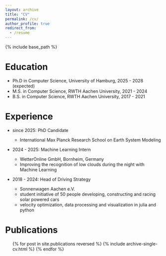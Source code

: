 ```yaml
---
layout: archive
title: "CV"
permalink: /cv/
author_profile: true
redirect_from:
  - /resume
---
```


{% include base_path %}

Education
======
* Ph.D in Computer Science, University of Hamburg, 2025 - 2028 (expected)
* M.S. in Computer Science, RWTH Aachen University, 2021 - 2024
* B.S. in Computer Science, RWTH Aachen University, 2017 - 2021

Experience
======
* since 2025: PhD Candidate
  * International Max Planck Research School on Earth System Modeling

* 2024 - 2025: Machine Learning Intern
  * WetterOnline GmbH, Bornheim, Germany
  * Improving the recognition of low clouds during the night with Machine Learning

* 2018 - 2024: Head of Driving Strategy
  * Sonnenwagen Aachen e.V.
  * student initiative of 50 people developing, constructing and racing solar
powered cars
  * velocity optimization, data processing and visualization in julia and python

Publications
======
  <ul>{% for post in site.publications reversed %}
    {% include archive-single-cv.html %}
  {% endfor %}</ul>
